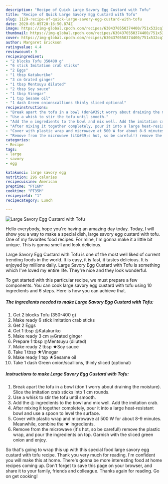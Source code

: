 ```yaml
---
description: "Recipe of Quick Large Savory Egg Custard with Tofu"
title: "Recipe of Quick Large Savory Egg Custard with Tofu"
slug: 1129-recipe-of-quick-large-savory-egg-custard-with-tofu
date: 2020-05-05T20:16:50.874Z
image: https://img-global.cpcdn.com/recipes/6304370550374400/751x532cq70/large-savory-egg-custard-with-tofu-recipe-main-photo.jpg
thumbnail: https://img-global.cpcdn.com/recipes/6304370550374400/751x532cq70/large-savory-egg-custard-with-tofu-recipe-main-photo.jpg
cover: https://img-global.cpcdn.com/recipes/6304370550374400/751x532cq70/large-savory-egg-custard-with-tofu-recipe-main-photo.jpg
author: Margaret Erickson
ratingvalue: 4.4
reviewcount: 9
recipeingredient:
- "2 blocks Tofu 350400 g"
- "6 stick Imitation crab sticks"
- "2 Eggs"
- "1 tbsp Katakuriko"
- "3 cm Grated ginger"
- "1 tbsp Mentsuyu diluted"
- "2 tbsp Soy sauce"
- "1 tbsp Vinegar"
- "1 tsp Sesame oil"
- "1 dash Green onionscallions thinly sliced optional"
recipeinstructions:
- "Break apart the tofu in a bowl (don&#39;t worry about draining the moisture). Slice the imitation crab sticks into 1 cm rounds."
- "Use a whisk to stir the tofu until smooth."
- "Add the ◎ ingredients to the bowl and mix well. Add the imitation crab."
- "After mixing it together completely, pour it into a large heat-resistant bowl and use a spoon to level the surface."
- "Cover with plastic wrap and microwave at 500 W for about 8-9 minutes. Meanwhile, combine the ★ ingredients."
- "Remove from the microwave (it&#39;s hot, so be careful!) remove the plastic wrap, and pour the ingredients on top. Garnish with the sliced green onion and enjoy."
categories:
- Recipe
tags:
- large
- savory
- egg

katakunci: large savory egg 
nutrition: 296 calories
recipecuisine: American
preptime: "PT16M"
cooktime: "PT35M"
recipeyield: "1"
recipecategory: Lunch

---
```



![Large Savory Egg Custard with Tofu](https://img-global.cpcdn.com/recipes/6304370550374400/751x532cq70/large-savory-egg-custard-with-tofu-recipe-main-photo.jpg)

Hello everybody, hope you're having an amazing day today. Today, I will show you a way to make a special dish, large savory egg custard with tofu. One of my favorites food recipes. For mine, I'm gonna make it a little bit unique. This is gonna smell and look delicious.

Large Savory Egg Custard with Tofu is one of the most well liked of current trending foods in the world. It is easy, it is fast, it tastes delicious. It is enjoyed by millions daily. Large Savory Egg Custard with Tofu is something which I've loved my entire life. They're nice and they look wonderful.




To get started with this particular recipe, we must prepare a few components. You can cook large savory egg custard with tofu using 10 ingredients and 6 steps. Here is how you can achieve that.

<!--inarticleads1-->

##### The ingredients needed to make Large Savory Egg Custard with Tofu:

1. Get 2 blocks Tofu (350-400 g)
1. Make ready 6 stick Imitation crab sticks
1. Get 2 Eggs
1. Get 1 tbsp ◎Katakuriko
1. Make ready 3 cm ◎Grated ginger
1. Prepare 1 tbsp ◎Mentsuyu (diluted)
1. Make ready 2 tbsp ★Soy sauce
1. Take 1 tbsp ★Vinegar
1. Make ready 1 tsp ★Sesame oil
1. Take 1 dash Green onion/scallions, thinly sliced (optional)




<!--inarticleads2-->

##### Instructions to make Large Savory Egg Custard with Tofu:

1. Break apart the tofu in a bowl (don&#39;t worry about draining the moisture). Slice the imitation crab sticks into 1 cm rounds.
1. Use a whisk to stir the tofu until smooth.
1. Add the ◎ ingredients to the bowl and mix well. Add the imitation crab.
1. After mixing it together completely, pour it into a large heat-resistant bowl and use a spoon to level the surface.
1. Cover with plastic wrap and microwave at 500 W for about 8-9 minutes. Meanwhile, combine the ★ ingredients.
1. Remove from the microwave (it&#39;s hot, so be careful!) remove the plastic wrap, and pour the ingredients on top. Garnish with the sliced green onion and enjoy.




So that's going to wrap this up with this special food large savory egg custard with tofu recipe. Thank you very much for reading. I'm confident you will make this at home. There's gonna be more interesting food at home recipes coming up. Don't forget to save this page on your browser, and share it to your family, friends and colleague. Thanks again for reading. Go on get cooking!
